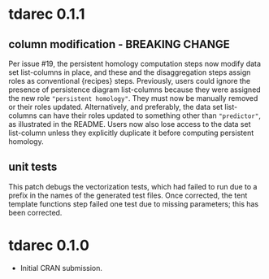 # tdarec 0.1.1

## column modification - BREAKING CHANGE

Per issue #19, the persistent homology computation steps now modify data set list-columns in place, and these and the disaggregation steps assign roles as conventional {recipes} steps.
Previously, users could ignore the presence of persistence diagram list-columns because they were assigned the new role `"persistent homology"`. They must now be manually removed or their roles updated. Alternatively, and preferably, the data set list-columns can have their roles updated to something other than `"predictor"`, as illustrated in the README.
Users now also lose access to the data set list-column unless they explicitly duplicate it before computing persistent homology.

## unit tests

This patch debugs the vectorization tests, which had failed to run due to a prefix in the names of the generated test files.
Once corrected, the tent template functions step failed one test due to missing parameters; this has been corrected.

# tdarec 0.1.0

* Initial CRAN submission.
